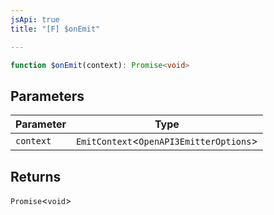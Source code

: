```yaml
---
jsApi: true
title: "[F] $onEmit"

---
```

```ts
function $onEmit(context): Promise<void>
```

## Parameters

| Parameter | Type |
| ------ | ------ |
| `context` | `EmitContext`<`OpenAPI3EmitterOptions`\> |

## Returns

`Promise`<`void`\>
